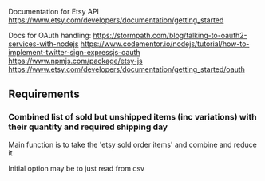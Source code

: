 Documentation for Etsy API
https://www.etsy.com/developers/documentation/getting_started


Docs for OAuth handling:
https://stormpath.com/blog/talking-to-oauth2-services-with-nodejs
https://www.codementor.io/nodejs/tutorial/how-to-implement-twitter-sign-expressjs-oauth
https://www.npmjs.com/package/etsy-js
https://www.etsy.com/developers/documentation/getting_started/oauth


## Requirements

### Combined list of sold but unshipped items (inc variations) with their quantity and required shipping day
Main function is to take the 'etsy sold order items' and combine and reduce it

Initial option may be to just read from csv